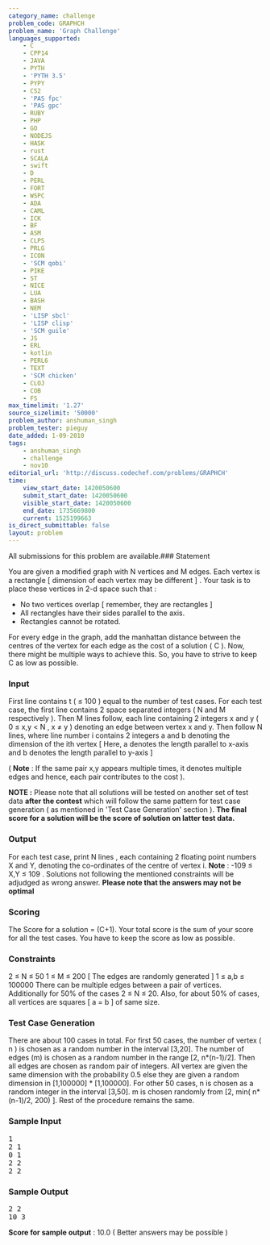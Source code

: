 ```yaml
---
category_name: challenge
problem_code: GRAPHCH
problem_name: 'Graph Challenge'
languages_supported:
    - C
    - CPP14
    - JAVA
    - PYTH
    - 'PYTH 3.5'
    - PYPY
    - CS2
    - 'PAS fpc'
    - 'PAS gpc'
    - RUBY
    - PHP
    - GO
    - NODEJS
    - HASK
    - rust
    - SCALA
    - swift
    - D
    - PERL
    - FORT
    - WSPC
    - ADA
    - CAML
    - ICK
    - BF
    - ASM
    - CLPS
    - PRLG
    - ICON
    - 'SCM qobi'
    - PIKE
    - ST
    - NICE
    - LUA
    - BASH
    - NEM
    - 'LISP sbcl'
    - 'LISP clisp'
    - 'SCM guile'
    - JS
    - ERL
    - kotlin
    - PERL6
    - TEXT
    - 'SCM chicken'
    - CLOJ
    - COB
    - FS
max_timelimit: '1.27'
source_sizelimit: '50000'
problem_author: anshuman_singh
problem_tester: pieguy
date_added: 1-09-2010
tags:
    - anshuman_singh
    - challenge
    - nov10
editorial_url: 'http://discuss.codechef.com/problems/GRAPHCH'
time:
    view_start_date: 1420050600
    submit_start_date: 1420050600
    visible_start_date: 1420050600
    end_date: 1735669800
    current: 1525199663
is_direct_submittable: false
layout: problem
---
```

All submissions for this problem are available.###  Statement 

 You are given a modified graph with N vertices and M edges. Each vertex is a rectangle \[ dimension of each vertex may be different \] . Your task is to place these vertices in 2-d space such that :

- No two vertices overlap \[ remember, they are rectangles \]
- All rectangles have their sides parallel to the axis.
- Rectangles cannot be rotated.


 For every edge in the graph, add the manhattan distance between the centres of the vertex for each edge as the cost of a solution ( C ). 
Now, there might be multiple ways to achieve this. So, you have to strive to keep C as low as possible.

###  Input 

 First line contains t ( ≤ 100 ) equal to the number of test cases. For each test case, the first line contains 2 space separated integers ( N and M respectively ). Then M lines follow, each line containing 2 integers x and y ( 0 ≤ x,y < N , x ≠ y ) denoting an edge between vertex x and y. Then follow N lines, where line number i contains 2 integers a and b denoting the dimension of the ith vertex \[ Here, a denotes the length parallel to x-axis and b denotes the length parallel to y-axis \]

(  **Note**  : If the same pair x,y appears multiple times, it denotes multiple edges and hence, each pair contributes to the cost ). 

 **NOTE :**  Please note that all solutions will be tested on another set of test data  **after the contest**  which will follow the same pattern for test case generation ( as mentioned in 'Test Case Generation' section ). **The final score for a solution will be the score of solution on latter test data.**  
###  Output 

For each test case, print N lines , each containing 2 floating point numbers X and Y, denoting the co-ordinates of the centre of vertex i. 
  **Note**  : -109 ≤ X,Y ≤ 109 . Solutions not following the mentioned constraints will be adjudged as wrong answer. 
 **Please note that the answers may not be optimal**

###  Scoring 

 The Score for a solution = (C+1). 
Your total score is the sum of your score for all the test cases. 
You have to keep the score as low as possible.

###  Constraints 

2 ≤ N ≤ 50 
1 ≤ M ≤ 200 \[ The edges are randomly generated \] 
1 ≤ a,b ≤ 100000 
There can be multiple edges between a pair of vertices.
Additionally for 50% of the cases 2 ≤ N ≤ 20. Also, for about 50% of cases, all vertices are squares \[ a = b \] of same size.

###  Test Case Generation 

There are about 100 cases in total. For first 50 cases, the number of vertex ( n ) is chosen as a random number in the interval \[3,20\]. The number of edges (m) is chosen as a random number in the range \[2, n\*(n-1)/2\]. Then all edges are chosen as random pair of integers. All vertex are given the same dimension with the probability 0.5 else they are given a random dimension in \[1,100000\] \* \[1,100000\]. 
For other 50 cases, n is chosen as a random integer in the interval \[3,50\]. m is chosen randomly from \[2, min( n\*(n-1)/2, 200) \]. Rest of the procedure remains the same.

###  Sample Input 

 
<pre>
1
2 1
0 1
2 2
2 2
</pre>
###  Sample Output 

 
<pre>
2 2
10 3
</pre>

**Score for sample output** : 10.0 ( Better answers may be possible )
